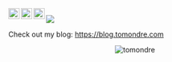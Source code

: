 
<a href="https://linkedin.com/in/tomas-ondrejka">
  <img align="left" alt="Tomas Ondrejka LinkedIn" width="22px" src="https://cdn.tomondre.com/icons/linkedinn.svg" />
</a>
<a href="https://www.instagram.com/tomas_ondrejka_/">
  <img align="left" alt="Tomas Ondrejka Instagram" width="22px" src="https://cdn.tomondre.com/icons/instagram.svg" />
</a>
<a href="https://www.facebook.com/tomas.o.ondrejka/">
  <img align="left" alt="Tomas Ondrejka Facebook" width="22px" src="https://cdn.tomondre.com/icons/facebook.svg" />
</a>

![](https://visitor-badge.glitch.me/badge?page_id=tomondre.tomondre)


Check out my blog: https://blog.tomondre.com


<p align="center"> <img src="https://github-readme-stats.vercel.app/api?username=tomondre&show_icons=true&theme=merko" alt="tomondre" />

<!--
**tomondre/tomondre** is a ✨ _special_ ✨ repository because its `README.md` (this file) appears on your GitHub profile.

Here are some ideas to get you started:

- 🔭 I’m currently working on ...
- 🌱 I’m currently learning ...
- 👯 I’m looking to collaborate on ...
- 🤔 I’m looking for help with ...
- 💬 Ask me about ...
- 📫 How to reach me: ...
- 😄 Pronouns: ...
- ⚡ Fun fact: ...
-->
